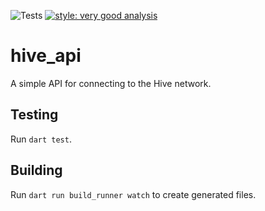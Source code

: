 ![Tests](https://github.com/LeoFinance/hive-api/actions/workflows/dart.yml/badge.svg)
[![style: very good analysis](https://img.shields.io/badge/style-very_good_analysis-B22C89.svg)](https://pub.dev/packages/very_good_analysis)

# hive_api

A simple API for connecting to the Hive network.

## Testing

Run `dart test`.

## Building

Run `dart run build_runner watch` to create generated files.
